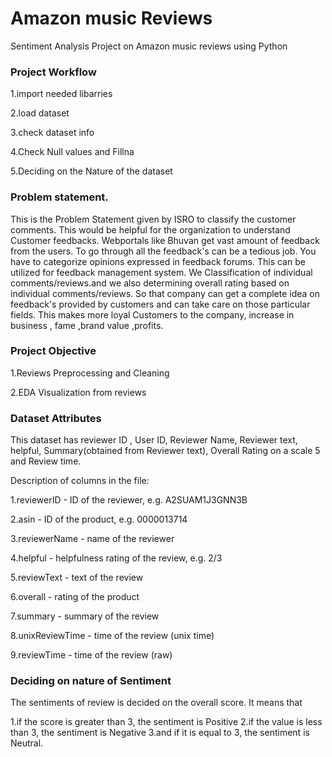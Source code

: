 # Amazon music Reviews 
Sentiment Analysis  Project on Amazon music reviews using Python 

### Project Workflow
1.import needed libarries 

2.load dataset

3.check dataset info

4.Check Null values and Fillna

5.Deciding on the Nature of the dataset





### Problem statement.
This is the Problem Statement given by ISRO to classify the customer comments. This would be helpful for the organization to understand Customer feedbacks.
Webportals like Bhuvan get vast amount of feedback from the users. To go through all the feedback's can be a tedious job. You have to categorize opinions expressed in feedback forums. This can be utilized for feedback management system. We Classification of individual comments/reviews.and we also determining overall rating based on individual comments/reviews. So that company can get a complete idea on feedback's provided by customers and can take care on those particular fields. This makes more loyal Customers to the company, increase in business , fame ,brand value ,profits.

### Project Objective
1.Reviews Preprocessing and Cleaning

2.EDA Visualization from reviews
### Dataset Attributes
This dataset has reviewer ID , User ID, Reviewer Name, Reviewer text, helpful, Summary(obtained from Reviewer text), Overall Rating on a scale 5 and Review time.

Description of columns in the file:

1.reviewerID - ID of the reviewer, e.g. A2SUAM1J3GNN3B

2.asin - ID of the product, e.g. 0000013714

3.reviewerName - name of the reviewer

4.helpful - helpfulness rating of the review, e.g. 2/3

5.reviewText - text of the review

6.overall - rating of the product

7.summary - summary of the review

8.unixReviewTime - time of the review (unix time)

9.reviewTime - time of the review (raw)


### Deciding on nature of Sentiment
The sentiments of review is decided on the overall score. It means that

1.if the score is greater than 3, the sentiment is Positive
2.if the value is less than 3, the sentiment is Negative
3.and if it is equal to 3, the sentiment is Neutral.

